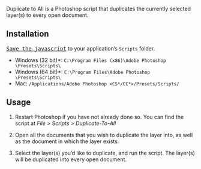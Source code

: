 Duplicate to All is a Photoshop script that duplicates the currently selected layer(s) to every open document.

## Installation

[<kbd>Save the javascript</kbd>](Duplicate-to-All.js) to your application’s `Scripts` folder.

- Windows (32 bit)*: `C:\Program Files (x86)\Adobe Photoshop \Presets\Scripts\`
- Windows (64 bit)*: `C:\Program Files\Adobe Photoshop \Presets\Scripts\`
- Mac: `/Applications/Adobe Photoshop <CS*/CC*>/Presets/Scripts/`

## Usage

1. Restart Photoshop if you have not already done so. You can find the script at *File > Scripts > Duplicate-To-All*

1. Open all the documents that you wish to duplicate the layer into, as well as the document in which the layer exists.

1. Select the layer(s) you’d like to duplicate, and run the script. The layer(s) will be duplicated into every open document.
